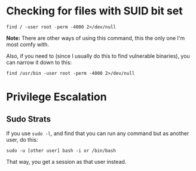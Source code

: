 # Checking for files with SUID bit set

```
find / -user root -perm -4000 2>/dev/null
```

**Note:** There are other ways of using this command, this the only one I'm most comfy with.

Also, if you need to (since I usually do this to find vulnerable binaries), you can narrow it down to this:

```
find /usr/bin -user root -perm -4000 2>/dev/null
```

# Privilege Escalation

## Sudo Strats

If you use ```sudo -l```, and find that you can run any command but as another user, do this:

```sudo -u [other user] bash -i or /bin/bash```

That way, you get a session as that user instead.
